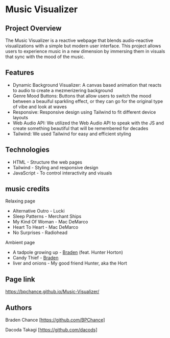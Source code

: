 # Music Visualizer
## Project Overview
The Music Visualizer is a reactive webpage that blends audio-reactive visualizations with a simple but modern user interface. This project allows users to experience music in a new dimension by immersing them in visuals that sync with the mood of the music.
## Features
* Dynamic Background Visualizer: A canvas based animation that reacts to audio to create a mezmerizering background
* Genre Mood Buttons: Buttons that allow users to switch the mood between a beauiful sparkling effect, or they can go for the original type of vibe and look at waves
* Responsive: Responsive design using Tailwind to fit different device layouts
* Web Audio API: We utilized the Web Audio API to speak with the JS and create something beautiful that will be remembered for decades
* Tailwind: We used Tailwind for easy and efficient styling
## Technologies
* HTML - Structure the web pages
* Tailwind - Styling and responsive design
* JavaScript - To control interactivity and visuals
## music credits
Relaxing page
- Alternative Outro - Lucki
- Sleep Patterns - Merchant Ships
- My Kind Of Woman - Mac DeMarco
- Heart To Heart - Mac DeMarco
- No Surprises - Radiohead

Ambient page
- A tadpole growing up - [Braden](https://github.com/BPChance) (feat. Hunter Horton)
- Candy Thief - [Braden](https://github.com/BPChance)
- liver and onions - My good friend Hunter, aka the Hort

## Page link
https://bpchance.github.io/Music-Visualizer/

## Authors
Braden Chance [https://github.com/BPChance]

Dacoda Takagi [https://github.com/dacods]
